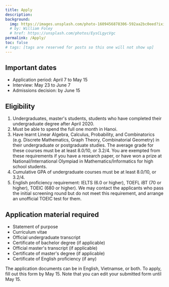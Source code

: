 ```yaml
---
title: Apply
description:
background:
  img: https://images.unsplash.com/photo-1609456878306-592aa2bc0eed?ixid=MnwxMjA3fDB8MHxzZWFyY2h8NTJ8fGJpcmRzfGVufDB8MHwwfHw%3D&auto=format&fit=crop&crop=top&w=1200&h=600&q=80
  # by: William Foley
  # href: https://unsplash.com/photos/EysCLgycVgc
permalink: /Apply/
toc: false
# tags: [tags are reserved for posts so this one will not show up]
---
```

## Important dates
- Application period: April 7 to May 15
- Interview: May 23 to June 7
- Admissions decision: by June 15

## Eligibility
<ol>
  <li>Undergraduates, master's students, students who have completed their undergraduate degree after April 2020. </li>
  <li>Must be able to spend the full one month in Hanoi.</li>
  <li>Have learnt Linear Algebra, Calculus, Probability, and Combinatorics (e.g. Discrete Mathematics, Graph Theory, Combinatorial Geometry) in  their undergraduate or postgraduate studies. The average grade for these courses must be at least 8.0/10, or 3.2/4. You are exempted from these requirements if you have a research paper, or have won a prize at National/International Olympiad in Mathematics/Informatics for high school students.  </li>
  <li> Cumulative GPA of undergraduate courses must be at least 8.0/10, or 3.2/4.</li>
  <li> English proficiency requirement: IELTS (6.0 or higher), TOEFL iBT (70 or higher), TOEIC (680 or higher). We may contact the applicants who pass the initial screening round but do not meet this requirement, and arrange an unofficial TOEIC test for them.  </li>
</ol>


## Application material required
- Statement of purpose
- Curriculum vitae
- Official undergraduate transcript
- Certificate of bachelor degree (if applicable)  
- Official master's transcript (if applicable)
- Certificate of master's degree (if applicable)
- Certificate of English proficiency (if any)

The application documents can be in English, Vietnamse, or both. To apply, fill out this form by May 15. Note that you can edit your submitted form until May 15.
